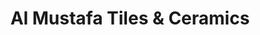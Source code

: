 ---
title: "Al Mustafa Tiles & Ceramics"
url: /karachi/al-mustafa-tiles-and-ceramics/
shop: shop
---